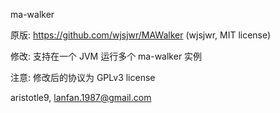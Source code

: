 ma-walker

原版:
    https://github.com/wjsjwr/MAWalker (wjsjwr, MIT license)

修改:
    支持在一个 JVM 运行多个 ma-walker 实例
    
注意:
    修改后的协议为 GPLv3 license
    
aristotle9, lanfan.1987@gmail.com
